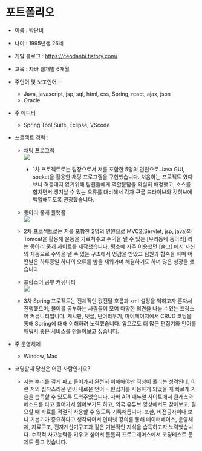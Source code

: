  # 포트폴리오
+ 이름 : 박단비

+ 나이 : 1995년생 26세

+ 개발 블로그 : https://ceodanbi.tistory.com/

+ 교육 : 자바 웹개발 6개월

+ 주언어 및 보조언어 :
   + Java, javascript, jsp, sql, html, css, Spring, react, ajax, json
   + Oracle

+ 주 에디터
   + Spring Tool Suite, Eclipse, VScode

+ 프로젝트 경력 :
   + 채팅 프로그램
    <br> <img src="https://user-images.githubusercontent.com/64319909/97963560-b7589f00-1dfa-11eb-8505-e416acbe8373.png">
     + 1차 프로젝트로는 팀장으로서 저를 포함한 5명의 인원으로 Java GUI, socket을 활용한 채팅 프로그램을 구현했습니다. 처음하는 프로젝트 였다보니 허둥대지 않기위해 팀원들에게 역할분담을 확실히 배정했고, 소스를 합치면서 생겨날 수 있는 오류를 대비해서 각자 구글 드라이브와 깃허브에 백업해두도록 권장했습니다.
     
   + 동아리 중개 플랫폼
    <br> <img src="https://user-images.githubusercontent.com/64319909/97963558-b6277200-1dfa-11eb-84e9-a1927dbd1336.png">
   + 2차 프로젝트로는 저를 포함한 2명의 인원으로 MVC2(Servlet, jsp, java)와 Tomcat을 활용해 운동을 가르쳐주고 수익을 낼 수 있는 [우리동네 동아리] 라는 동아리 중개 사이트를 제작했습니다. 평소에 자주 이용했던 [숨고] 에서 자신의 재능으로 수익을 낼 수 있는 구조에서 영감을 받았고 팀원과 합숙을 하며 어떤날은 하루종일 하나의 오류를 밤을 새워가며 해결하기도 하며 많은 성장을 했습니다. 
   
   + 프랑스어 공부 커뮤니티
    <br> <img src="https://user-images.githubusercontent.com/64319909/97963561-b7f13580-1dfa-11eb-9603-f42989df0a61.png">
    + 3차 Spring 프로젝트는 전체적인 값전달 흐름과 xml 설정을 익히고자 혼자서 진행했으며, 불어를 공부하는 사람들이 모여 다양한 의견을 나눌 수있는 프랑스어 커뮤니티입니다. 게시판, 댓글, 단어외우기, 마이페이지에서 CRUD 코딩을 통해 Spring에 대해 이해하려 노력했습니다. 앞으로도 더 많은 편집기와 언어를 배워서 좋은 서비스를 만들어보고 싶습니다.
    
+ 주 운영체제
   + Window, Mac
   
+ 코딩할때 당신은 어떤 사람인가요? <br>
   + 저는 뿌리를 깊게 파고 들어가서 완전히 이해해야만 직성이 풀리는 성격인데, 이런 저의 집착스러운 면이 새로운 언어나 편집기를 사용하게 되었을 때 빠르게 기술을 습득할 수 있도록 도와주었습니다. 자바 API 매뉴얼 사이트에서 클래스와 메소드를 타고 들어가서 읽어보기도 하고, 외국 유튜브 영상에서도 찾아보고, 필요할 때 자료를 적절히 사용할 수 있도록 기록해둡니다. 또한, 비전공자이다 보니 기본기가 중요하다고 생각되어서 인터넷 강의를 통해 데이터베이스, 운영체제, 자료구조, 전자계산기구조과 같은 기본적인 지식을 습득하고자 노력했습니다. 수학적 사고능력을 키우고 싶어서 틈틈히 프로그래머스에서 코딩테스트 문제도 풀고 있습니다.
